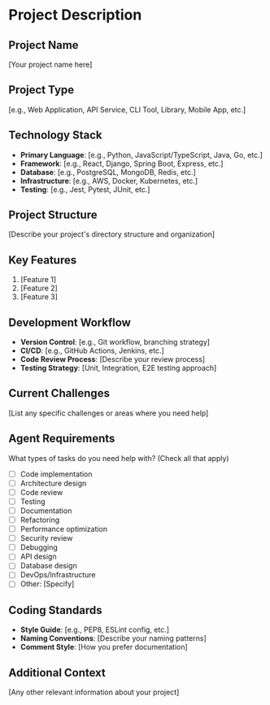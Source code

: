 # Project Description

## Project Name
[Your project name here]

## Project Type
[e.g., Web Application, API Service, CLI Tool, Library, Mobile App, etc.]

## Technology Stack
- **Primary Language**: [e.g., Python, JavaScript/TypeScript, Java, Go, etc.]
- **Framework**: [e.g., React, Django, Spring Boot, Express, etc.]
- **Database**: [e.g., PostgreSQL, MongoDB, Redis, etc.]
- **Infrastructure**: [e.g., AWS, Docker, Kubernetes, etc.]
- **Testing**: [e.g., Jest, Pytest, JUnit, etc.]

## Project Structure
[Describe your project's directory structure and organization]

## Key Features
1. [Feature 1]
2. [Feature 2]
3. [Feature 3]

## Development Workflow
- **Version Control**: [e.g., Git workflow, branching strategy]
- **CI/CD**: [e.g., GitHub Actions, Jenkins, etc.]
- **Code Review Process**: [Describe your review process]
- **Testing Strategy**: [Unit, Integration, E2E testing approach]

## Current Challenges
[List any specific challenges or areas where you need help]

## Agent Requirements
What types of tasks do you need help with? (Check all that apply)
- [ ] Code implementation
- [ ] Architecture design
- [ ] Code review
- [ ] Testing
- [ ] Documentation
- [ ] Refactoring
- [ ] Performance optimization
- [ ] Security review
- [ ] Debugging
- [ ] API design
- [ ] Database design
- [ ] DevOps/Infrastructure
- [ ] Other: [Specify]

## Coding Standards
- **Style Guide**: [e.g., PEP8, ESLint config, etc.]
- **Naming Conventions**: [Describe your naming patterns]
- **Comment Style**: [How you prefer documentation]

## Additional Context
[Any other relevant information about your project]